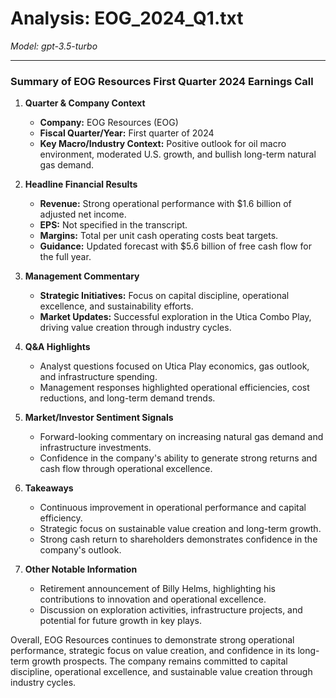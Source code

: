 # Analysis: EOG_2024_Q1.txt

*Model: gpt-3.5-turbo*

---

### Summary of EOG Resources First Quarter 2024 Earnings Call

1. **Quarter & Company Context**
   - **Company:** EOG Resources (EOG)
   - **Fiscal Quarter/Year:** First quarter of 2024
   - **Key Macro/Industry Context:** Positive outlook for oil macro environment, moderated U.S. growth, and bullish long-term natural gas demand.

2. **Headline Financial Results**
   - **Revenue:** Strong operational performance with $1.6 billion of adjusted net income.
   - **EPS:** Not specified in the transcript.
   - **Margins:** Total per unit cash operating costs beat targets.
   - **Guidance:** Updated forecast with $5.6 billion of free cash flow for the full year.

3. **Management Commentary**
   - **Strategic Initiatives:** Focus on capital discipline, operational excellence, and sustainability efforts.
   - **Market Updates:** Successful exploration in the Utica Combo Play, driving value creation through industry cycles.

4. **Q&A Highlights**
   - Analyst questions focused on Utica Play economics, gas outlook, and infrastructure spending.
   - Management responses highlighted operational efficiencies, cost reductions, and long-term demand trends.

5. **Market/Investor Sentiment Signals**
   - Forward-looking commentary on increasing natural gas demand and infrastructure investments.
   - Confidence in the company's ability to generate strong returns and cash flow through operational excellence.

6. **Takeaways**
   - Continuous improvement in operational performance and capital efficiency.
   - Strategic focus on sustainable value creation and long-term growth.
   - Strong cash return to shareholders demonstrates confidence in the company's outlook.

7. **Other Notable Information**
   - Retirement announcement of Billy Helms, highlighting his contributions to innovation and operational excellence.
   - Discussion on exploration activities, infrastructure projects, and potential for future growth in key plays.

Overall, EOG Resources continues to demonstrate strong operational performance, strategic focus on value creation, and confidence in its long-term growth prospects. The company remains committed to capital discipline, operational excellence, and sustainable value creation through industry cycles.